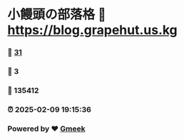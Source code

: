 # 小饅頭の部落格 :link: https://blog.grapehut.us.kg 
### :page_facing_up: [31](https://blog.grapehut.us.kg/tag.html) 
### :speech_balloon: 3 
### :hibiscus: 135412 
### :alarm_clock: 2025-02-09 19:15:36 
### Powered by :heart: [Gmeek](https://github.com/Meekdai/Gmeek)
